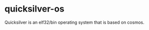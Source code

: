 quicksilver-os
==============

Quicksilver is an elf32/bin operating system that is based on cosmos.